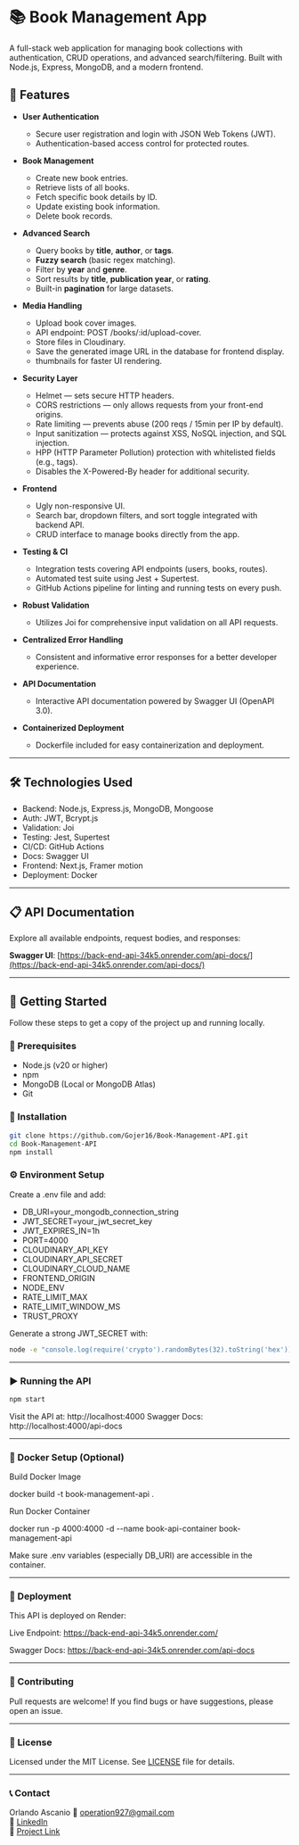 # 📚 Book Management App

A full-stack web application for managing book collections with authentication, CRUD operations, and advanced search/filtering. Built with Node.js, Express, MongoDB, and a modern frontend.

## 🚀 Features

* **User Authentication**
  * Secure user registration and login with JSON Web Tokens (JWT).
  * Authentication-based access control for protected routes.

* **Book Management**
  * Create new book entries.
  * Retrieve lists of all books.
  * Fetch specific book details by ID.
  * Update existing book information.
  * Delete book records.

* **Advanced Search**
  * Query books by **title**, **author**, or **tags**.
  * **Fuzzy search** (basic regex matching).
  * Filter by **year** and **genre**.
  * Sort results by **title**, **publication year**, or **rating**.
  * Built-in **pagination** for large datasets.

* **Media Handling**
  * Upload book cover images.
  * API endpoint: POST /books/:id/upload-cover.
  * Store files in Cloudinary.
  * Save the generated image URL in the database for frontend display.
  * thumbnails for faster UI rendering.

* **Security Layer**
  * Helmet — sets secure HTTP headers.
  * CORS restrictions — only allows requests from your front-end origins.
  * Rate limiting — prevents abuse (200 reqs / 15min per IP by default).
  * Input sanitization — protects against XSS, NoSQL injection, and SQL injection.
  * HPP (HTTP Parameter Pollution) protection with whitelisted fields (e.g., tags).
  * Disables the X-Powered-By header for additional security.

* **Frontend**
  * Ugly non-responsive UI.
  * Search bar, dropdown filters, and sort toggle integrated with backend API.
  * CRUD interface to manage books directly from the app.

* **Testing & CI**

  * Integration tests covering API endpoints (users, books, routes).
  * Automated test suite using Jest + Supertest.
  * GitHub Actions pipeline for linting and running tests on every push.

* **Robust Validation**
  * Utilizes Joi for comprehensive input validation on all API requests.

* **Centralized Error Handling**
  * Consistent and informative error responses for a better developer experience.

* **API Documentation**
  * Interactive API documentation powered by Swagger UI (OpenAPI 3.0).

* **Containerized Deployment**
  * Dockerfile included for easy containerization and deployment.

---

## 🛠️ Technologies Used

  * Backend: Node.js, Express.js, MongoDB, Mongoose
  * Auth: JWT, Bcrypt.js
  * Validation: Joi
  * Testing: Jest, Supertest
  * CI/CD: GitHub Actions
  * Docs: Swagger UI
  * Frontend: Next.js, Framer motion
  * Deployment: Docker

---

## 📋 API Documentation

Explore all available endpoints, request bodies, and responses:

**Swagger UI**: [https://back-end-api-34k5.onrender.com/api-docs/](https://back-end-api-34k5.onrender.com/api-docs/)

---

## 🚦 Getting Started

Follow these steps to get a copy of the project up and running locally.

### 📌 Prerequisites

* Node.js (v20 or higher)
* npm
* MongoDB (Local or MongoDB Atlas)
* Git

### 🔧 Installation

```bash
git clone https://github.com/Gojer16/Book-Management-API.git
cd Book-Management-API
npm install
```

### ⚙️ Environment Setup

Create a .env file and add:

  * DB_URI=your_mongodb_connection_string
  * JWT_SECRET=your_jwt_secret_key
  * JWT_EXPIRES_IN=1h
  * PORT=4000
  * CLOUDINARY_API_KEY
  * CLOUDINARY_API_SECRET
  * CLOUDINARY_CLOUD_NAME
  * FRONTEND_ORIGIN
  * NODE_ENV
  * RATE_LIMIT_MAX
  * RATE_LIMIT_WINDOW_MS
  * TRUST_PROXY

Generate a strong JWT_SECRET with:

```bash
node -e "console.log(require('crypto').randomBytes(32).toString('hex'))"
```
---

### ▶️ Running the API
```bash
npm start
```
Visit the API at: http://localhost:4000 Swagger Docs: http://localhost:4000/api-docs

---

### 🐳 Docker Setup (Optional)

Build Docker Image

docker build -t book-management-api .

Run Docker Container

docker run -p 4000:4000 -d --name book-api-container book-management-api

Make sure .env variables (especially DB_URI) are accessible in the container.

---

### 🚀 Deployment

This API is deployed on Render:

Live Endpoint: https://back-end-api-34k5.onrender.com/

Swagger Docs: https://back-end-api-34k5.onrender.com/api-docs

---

### 🤝 Contributing

Pull requests are welcome! If you find bugs or have suggestions, please open an issue.

---

### 📝 License

Licensed under the MIT License. See [LICENSE](./LICENSE) file for details.  

---

### 📞 Contact

Orlando Ascanio
📧 [operation927@gmail.com](mailto:operation927@gmail.com)  
🔗 [LinkedIn](https://www.linkedin.com/in/orlando-ascanio-dev)  
🔗 [Project Link](https://github.com/Gojer16/Book-Management-API)
